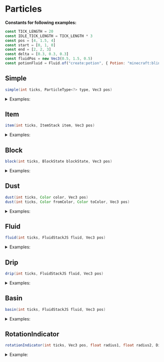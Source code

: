 # Particles

**Constants for following examples:**

```js
const TICK_LENGTH = 20
const IDLE_TICK_LENGTH = TICK_LENGTH * 3
const pos = [4, 1.5, 4]
const start = [0, 1, 0]
const end = [2, 2, 3]
const delta = [0.3, 0.3, 0.3]
const fluidPos = new Vec3(0.5, 1.5, 0.5)
const potionFluid = Fluid.of("create:potion", { Potion: "minecraft:blindness" });
```

## Simple

```java
simple(int ticks, ParticleType<?> type, Vec3 pos)
```
<details>
<summary>Examples:</summary>

```js
scene.particles.simple(TICK_LENGTH, "glow", pos);

scene.particles.simple(TICK_LENGTH, "glow", start)
    .density(10)
    .area(end)

scene.particles.simple(TICK_LENGTH, "small_flame", pos);

scene.particles.simple(TICK_LENGTH, "small_flame", start)
    .density(10)
    .motion([0, 0, -0.1])
    .area(end)

scene.particles.simple(TICK_LENGTH, "portal", start)
    .density(6)
    .withinBlockSpace()
```

Examples with custom transformations:

```js
scene.particles.simple(TICK_LENGTH * 3, "glow", [1, 1.5, 0])
    .transformPosition((tick, p) => {
        return [p.x(), p.y(), p.z() + (tick / TICK_LENGTH) * 1.6]
    }
);

scene.particles.simple(TICK_LENGTH * 3, "sneeze", [2.5, 1.5, 0])
    .transformMotion((tick, m) => {
        return [0, 0, (tick / TICK_LENGTH) * 0.2]
    }
);

scene.particles.simple(TICK_LENGTH * 3, "small_flame", [4, 1.5, 0])
    .transform((tick, p, m) => {
        return [
            [p.x(), p.y(), Math.random() * 5],
            [(tick / TICK_LENGTH) * 0.2, 
            0, 
            (tick / TICK_LENGTH) * 0.2],
        ]
    }
)
```

</details>


## Item

```java
item(int ticks, ItemStack item, Vec3 pos)
```

<details>
<summary>Examples:</summary>

```js
scene.particles.item(TICK_LENGTH, "minecraft:diamond_block", pos)
    .motion([-0.09, 0.3, 0])
    .density(8)

scene.particles.item(TICK_LENGTH, "minecraft:diamond_block", start)
    .area(end)
```

</details>

## Block

```java
block(int ticks, BlockState blockState, Vec3 pos)
```

<details>
<summary>Examples:</summary>

```js
scene.particles.block(TICK_LENGTH, "minecraft:diamond_block", pos);

scene.particles.block(TICK_LENGTH, "minecraft:diamond_block", start)
    .density(4)
    .area(end)
```

</details>

## Dust

```java
dust(int ticks, Color color, Vec3 pos)
dust(int ticks, Color fromColor, Color toColor, Vec3 pos)
```

<details>
<summary>Examples:</summary>

```js
scene.particles.dust(TICK_LENGTH, "#00FFF0", start)
    .density(5)
    .motion([0, 0, -0.1])
    .area(end)
    .roll(10)

scene.particles.dust(TICK_LENGTH, "#FF0000", "#0000FF", start)
    .density(2)
    .scale(2.1)
    .motion([0, 0, -0.1])
    .area(end)
    .roll(3)
```

</details>

## Fluid

```java
fluid(int ticks, FluidStackJS fluid, Vec3 pos)
```

<details>
<summary>Examples:</summary>

```js
scene.particles.fluid(TICK_LENGTH, "lava", fluidPos.add([0, 0, 0]))
    .delta(delta)
    .density(5)

scene.particles.fluid(TICK_LENGTH, "create:honey", fluidPos.add([0, 0, 2]))
    .delta(delta)
    .density(5)

scene.particles.fluid(TICK_LENGTH, potionFluid, fluidPos.add([0, 0, 4]))
    .delta(delta)
    .collision(true)
    .density(5)
```

</details>

## Drip

```java
drip(int ticks, FluidStackJS fluid, Vec3 pos) 
```

<details>
<summary>Examples:</summary>

```js
scene.particles.drip(TICK_LENGTH, "lava", fluidPos.add([2, 0, 0]))
    .delta(delta)
    .density(5)

scene.particles.drip(TICK_LENGTH, potionFluid, fluidPos.add([2, 0, 4]))
    .delta(delta)
    .collision(true)
    .density(5);    
```

</details>

## Basin

```java
basin(int ticks, FluidStackJS fluid, Vec3 pos) 
```

<details>
<summary>Examples:</summary>

```js
scene.particles.basin(TICK_LENGTH, "lava", fluidPos.add([4, 0, 0]))
    .delta(delta)
    .density(5)

scene.particles.basin(TICK_LENGTH, "create:honey", fluidPos.add([4, 0, 2]))
    .delta(delta)
    .density(5)

scene.particles.basin(TICK_LENGTH, potionFluid, fluidPos.add([4, 0, 4]))
    .delta(delta)
    .collision(true)
    .density(5)
```

</details>

## RotationIndicator

```java
rotationIndicator(int ticks, Vec3 pos, float radius1, float radius2, Direction.Axis axis)
```

<details>
<summary>Example:</summary>

```js
scene.particles.rotationIndicator(TICK_LENGTH, [2.5, 1.5, 2.5], 1, 0.5, "Z")
    .rotationSpeed(4)
    .color("#FF0000");
```

* The 1 is the first radius, the 0.5 is the second radius.
* The last argument is the axis "X", "Y" or "Z".

</details>
